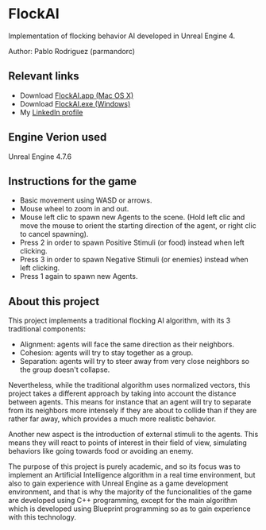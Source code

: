 # FlockAI
Implementation of flocking behavior AI developed in Unreal Engine 4.

Author: Pablo Rodriguez (parmandorc)

## Relevant links
- Download [FlockAI.app (Mac OS X)](https://mega.co.nz/#!EsA1TBAb!AoFh6SDRl98dKjriK1uROJLv3vpmhL2yPJzb-aUtfKA)
- Download [FlockAI.exe (Windows)](https://mega.co.nz/#!gxQDUSDY!qbo5SQzG-hMmCzlZ4kJxGFxImQv6CnssdCpCJHft7Ew)
- My [LinkedIn profile](https://es.linkedin.com/in/parmandorc/en)


## Engine Verion used
Unreal Engine 4.7.6


## Instructions for the game
- Basic movement using WASD or arrows.
- Mouse wheel to zoom in and out.
- Mouse left clic to spawn new Agents to the scene.
(Hold left clic and move the mouse to orient the starting direction of the agent, or right clic to cancel spawning).
- Press 2 in order to spawn Positive Stimuli (or food) instead when left clicking.
- Press 3 in order to spawn Negative Stimuli (or enemies) instead when left clicking.
- Press 1 again to spawn new Agents.


## About this project
This project implements a traditional flocking AI algorithm, with its 3 traditional components:
- Alignment: agents will face the same direction as their neighbors.
- Cohesion: agents will try to stay together as a group.
- Separation: agents will try to steer away from very close neighbors so the group doesn't collapse.

Nevertheless, while the traditional algorithm uses normalized vectors, this project takes a different approach by taking into account the distance between agents. This means for instance that an agent will try to separate from its neighbors more intensely if they are about to collide than if they are rather far away, which provides a much more realistic behavior.

Another new aspect is the introduction of external stimuli to the agents. This means they will react to points of interest in their field of view, simulating behaviors like going towards food or avoiding an enemy.

The purpose of this project is purely academic, and so its focus was to implement an Artificial Intelligence algorithm in a real time environment, but also to gain experience with Unreal Engine as a game development environment, and that is why the majority of the funcionalities of the game are developed using C++ programming, except for the main algorithm which is developed using Blueprint programming so as to gain experience with this technology.

